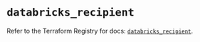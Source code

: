 # `databricks_recipient`

Refer to the Terraform Registry for docs: [`databricks_recipient`](https://registry.terraform.io/providers/databricks/databricks/1.85.0/docs/resources/recipient).
